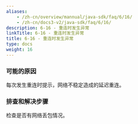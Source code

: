 ```yaml
---
aliases:
    - /zh-cn/overview/mannual/java-sdk/faq/6/16/
    - /zh-cn/docs3-v2/java-sdk/faq/6/16/
description: 6-16 - 重连时发生异常
linkTitle: 6-16 - 重连时发生异常
title: 6-16 - 重连时发生异常
type: docs
weight: 16
---
```







### 可能的原因

每次发生重连时提示，网络不稳定造成的延迟重连。

### 排查和解决步骤

检查是否有网络丢包情况。